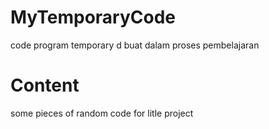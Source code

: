 # MyTemporaryCode
code program temporary d buat dalam proses pembelajaran 

# Content 
some pieces of random code for litle project

